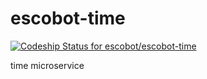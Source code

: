 # escobot-time
[ ![Codeship Status for escobot/escobot-time](https://app.codeship.com/projects/68a4dcd0-2f17-0136-9d04-7e326d613c3b/status?branch=master)](https://app.codeship.com/projects/288339)

time microservice
